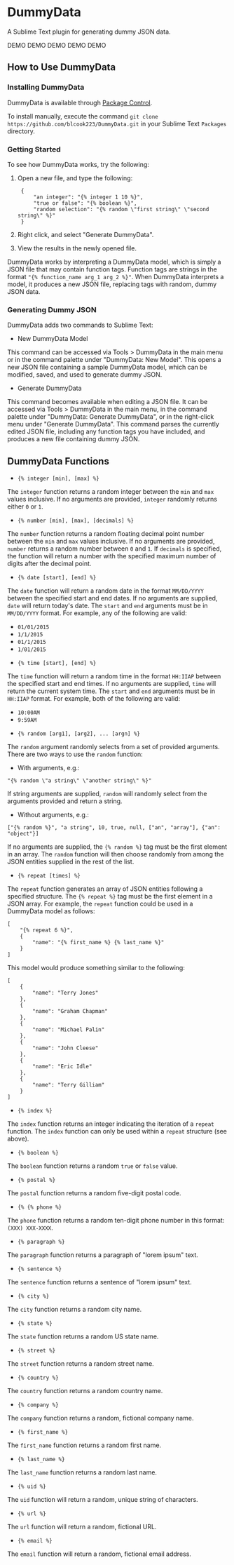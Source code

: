 # DummyData

A Sublime Text plugin for generating dummy JSON data.

DEMO DEMO DEMO DEMO DEMO


## How to Use DummyData

### Installing DummyData

DummyData is available through [Package Control](https://packagecontrol.io/).

To install manually, execute the command `git clone https://github.com/blcook223/DummyData.git` in your Sublime Text `Packages` directory.

### Getting Started

To see how DummyData works, try the following:

1. Open a new file, and type the following:

        {
            "an integer": "{% integer 1 10 %}",
            "true or false": "{% boolean %}",
            "random selection": "{% random \"first string\" \"second string\" %}"
        }

2. Right click, and select "Generate DummyData".

3. View the results in the newly opened file.

DummyData works by interpreting a DummyData model, which is simply a JSON file that may contain function tags. Function tags are strings in the format `"{% function_name arg_1 arg_2 %}"`. When DummyData interprets a model, it produces a new JSON file, replacing tags with random, dummy JSON data.


### Generating Dummy JSON

DummyData adds two commands to Sublime Text:

- New DummyData Model

This command can be accessed via Tools > DummyData in the main menu or in the command palette under "DummyData: New Model". This opens a new JSON file containing a sample DummyData model, which can be modified, saved, and used to generate dummy JSON.

- Generate DummyData

This command becomes available when editing a JSON file. It can be accessed via Tools > DummyData in the main menu, in the command palette under "DummyData: Generate DummyData", or in the right-click menu under "Generate DummyData". This command parses the currently edited JSON file, including any function tags you have included, and produces a new file containing dummy JSON.


## DummyData Functions

- `{% integer [min], [max] %}`

The `integer` function returns a random integer between the `min` and `max` values inclusive. If no arguments are provided, `integer` randomly returns either `0` or `1`.

- `{% number [min], [max], [decimals] %}`

The `number` function returns a random floating decimal point number between the `min` and `max` values inclusive. If no arguments are provided, `number` returns a random number between `0` and `1`. If `decimals` is specified, the function will return a number with the specified maximum number of digits after the decimal point.

- `{% date [start], [end] %}`

The `date` function will return a random date in the format `MM/DD/YYYY` between the specified start and end dates. If no arguments are supplied, `date` will return today's date. The `start` and `end` arguments must be in `MM/DD/YYYY` format. For example, any of the following are valid:

* `01/01/2015`
* `1/1/2015`
* `01/1/2015`
* `1/01/2015`

- `{% time [start], [end] %}`

The `time` function will return a random time in the format `HH:IIAP` between the specified start and end times. If no arguments are supplied, `time` will return the current system time. The `start` and `end` arguments must be in `HH:IIAP` format. For example, both of the following are valid:

* `10:00AM`
* `9:59AM`

- `{% random [arg1], [arg2], ... [argn] %}`

The `random` argument randomly selects from a set of provided arguments. There are two ways to use the `random` function:

* With arguments, e.g.:

`"{% random \"a string\" \"another string\" %}"`

If string arguments are supplied, `random` will randomly select from the arguments provided and return a string.

* Without arguments, e.g.:

`["{% random %}", "a string", 10, true, null, ["an", "array"], {"an": "object"}]`

If no arguments are supplied, the `{% random %}` tag must be the first element in an array. The `random` function will then choose randomly from among the JSON entities supplied in the rest of the list.

- `{% repeat [times] %}`

The `repeat` function generates an array of JSON entities following a specified structure. The `{% repeat %}` tag must be the first element in a JSON array. For example, the `repeat` function could be used in a DummyData model as follows:

    [
        "{% repeat 6 %}",
        {
            "name": "{% first_name %} {% last_name %}"
        }
    ]

This model would produce something similar to the following:

    [
        {
            "name": "Terry Jones"
        },
        {
            "name": "Graham Chapman"
        },
        {
            "name": "Michael Palin"
        },
        {
            "name": "John Cleese"
        },
        {
            "name": "Eric Idle"
        },
        {
            "name": "Terry Gilliam"
        }
    ]

- `{% index %}`

The `index` function returns an integer indicating the iteration of a `repeat` function. The `index` function can only be used within a `repeat` structure (see above).

- `{% boolean %}`

The `boolean` function returns a random `true` or `false` value.

- `{% postal %}`

The `postal` function returns a random five-digit postal code.

- `{% {% phone %}`

The `phone` function returns a random ten-digit phone number in this format: `(XXX) XXX-XXXX`.

- `{% paragraph %}`

The `paragraph` function returns a paragraph of "lorem ipsum" text.

- `{% sentence %}`

The `sentence` function returns a sentence of "lorem ipsum" text.

- `{% city %}`

The `city` function returns a random city name.

- `{% state %}`

The `state` function returns a random US state name.

- `{% street %}`

The `street` function returns a random street name.

- `{% country %}`

The `country` function returns a random country name.

- `{% company %}`

The `company` function returns a random, fictional company name.

- `{% first_name %}`

The `first_name` function returns a random first name.

- `{% last_name %}`

The `last_name` function returns a random last name.

- `{% uid %}`

The `uid` function will return a random, unique string of characters.

- `{% url %}`

The `url` function will return a random, fictional URL.

- `{% email %}`

The `email` function will return a random, fictional email address.
